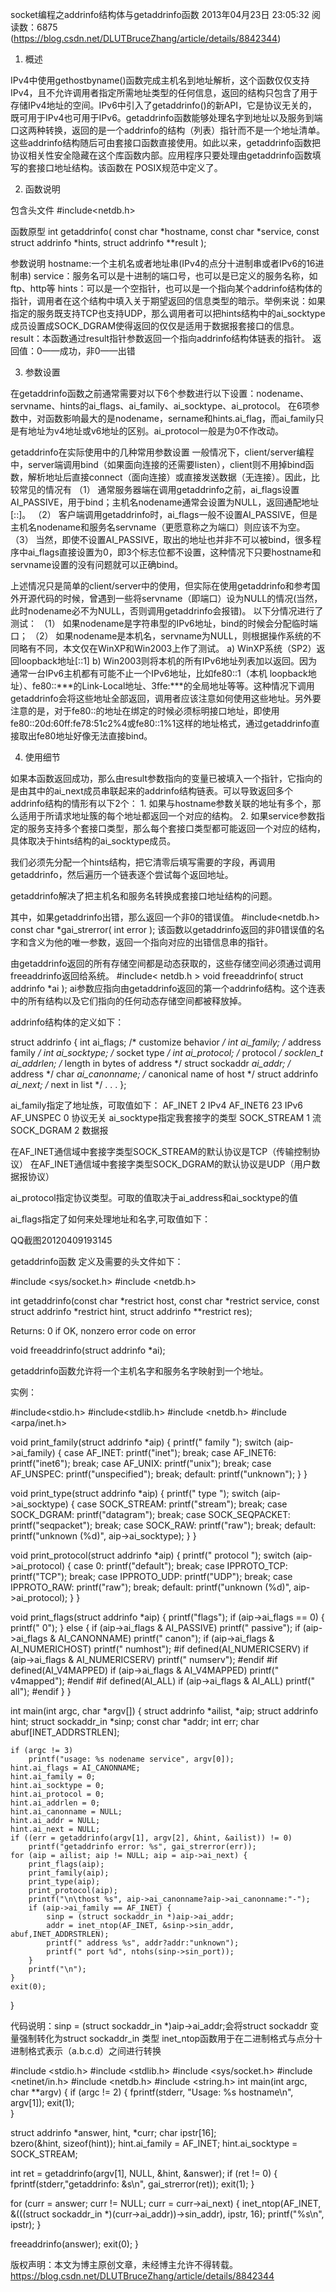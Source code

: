 socket编程之addrinfo结构体与getaddrinfo函数
2013年04月23日 23:05:32
阅读数：6875
(https://blog.csdn.net/DLUTBruceZhang/article/details/8842344)

1. 概述

IPv4中使用gethostbyname()函数完成主机名到地址解析，这个函数仅仅支持IPv4，且不允许调用者指定所需地址类型的任何信息，返回的结构只包含了用于存储IPv4地址的空间。IPv6中引入了getaddrinfo()的新API，它是协议无关的，既可用于IPv4也可用于IPv6。getaddrinfo函数能够处理名字到地址以及服务到端口这两种转换，返回的是一个addrinfo的结构（列表）指针而不是一个地址清单。这些addrinfo结构随后可由套接口函数直接使用。如此以来，getaddrinfo函数把协议相关性安全隐藏在这个库函数内部。应用程序只要处理由getaddrinfo函数填写的套接口地址结构。该函数在 POSIX规范中定义了。


2. 函数说明

包含头文件
#include<netdb.h>

函数原型
int getaddrinfo( const char *hostname, const char *service, const struct addrinfo *hints, struct addrinfo **result );

参数说明
hostname:一个主机名或者地址串(IPv4的点分十进制串或者IPv6的16进制串)
service：服务名可以是十进制的端口号，也可以是已定义的服务名称，如ftp、http等
hints：可以是一个空指针，也可以是一个指向某个addrinfo结构体的指针，调用者在这个结构中填入关于期望返回的信息类型的暗示。举例来说：如果指定的服务既支持TCP也支持UDP，那么调用者可以把hints结构中的ai_socktype成员设置成SOCK_DGRAM使得返回的仅仅是适用于数据报套接口的信息。
result：本函数通过result指针参数返回一个指向addrinfo结构体链表的指针。
返回值：0——成功，非0——出错


3. 参数设置

在getaddrinfo函数之前通常需要对以下6个参数进行以下设置：nodename、servname、hints的ai_flags、ai_family、ai_socktype、ai_protocol。
在6项参数中，对函数影响最大的是nodename，sername和hints.ai_flag，而ai_family只是有地址为v4地址或v6地址的区别。ai_protocol一般是为0不作改动。

getaddrinfo在实际使用中的几种常用参数设置
一般情况下，client/server编程中，server端调用bind（如果面向连接的还需要listen），client则不用掉bind函数，解析地址后直接connect（面向连接）或直接发送数据（无连接）。因此，比较常见的情况有
（1）    通常服务器端在调用getaddrinfo之前，ai_flags设置AI_PASSIVE，用于bind；主机名nodename通常会设置为NULL，返回通配地址[::]。
（2）    客户端调用getaddrinfo时，ai_flags一般不设置AI_PASSIVE，但是主机名nodename和服务名servname（更愿意称之为端口）则应该不为空。
（3）    当然，即使不设置AI_PASSIVE，取出的地址也并非不可以被bind，很多程序中ai_flags直接设置为0，即3个标志位都不设置，这种情况下只要hostname和servname设置的没有问题就可以正确bind。

上述情况只是简单的client/server中的使用，但实际在使用getaddrinfo和参考国外开源代码的时候，曾遇到一些将servname（即端口）设为NULL的情况(当然，此时nodename必不为NULL，否则调用getaddrinfo会报错)。
以下分情况进行了测试：
（1）    如果nodename是字符串型的IPv6地址，bind的时候会分配临时端口；
（2）    如果nodename是本机名，servname为NULL，则根据操作系统的不同略有不同，本文仅在WinXP和Win2003上作了测试。
        a)    WinXP系统（SP2）返回loopback地址[::1]
        b)    Win2003则将本机的所有IPv6地址列表加以返回。因为通常一台IPv6主机都有可能不止一个IPv6地址，比如fe80::1（本机 loopback地址）、fe80::***的Link-Local地址、3ffe:***的全局地址等等。这种情况下调用getaddrinfo会将这些地址全部返回，调用者应该注意如何使用这些地址。另外要注意的是，对于fe80::的地址在绑定的时候必须标明接口地址，即使用 fe80::20d:60ff:fe78:51c2%4或fe80::1%1这样的地址格式，通过getaddrinfo直接取出fe80地址好像无法直接bind。
        
        
4. 使用细节

如果本函数返回成功，那么由result参数指向的变量已被填入一个指针，它指向的是由其中的ai_next成员串联起来的addrinfo结构链表。可以导致返回多个addrinfo结构的情形有以下2个：
    1.    如果与hostname参数关联的地址有多个，那么适用于所请求地址簇的每个地址都返回一个对应的结构。
    2.    如果service参数指定的服务支持多个套接口类型，那么每个套接口类型都可能返回一个对应的结构，具体取决于hints结构的ai_socktype成员。

我们必须先分配一个hints结构，把它清零后填写需要的字段，再调用getaddrinfo，然后遍历一个链表逐个尝试每个返回地址。
        
getaddrinfo解决了把主机名和服务名转换成套接口地址结构的问题。

其中，如果getaddrinfo出错，那么返回一个非0的错误值。
#include<netdb.h>
const char *gai_strerror( int error );
该函数以getaddrinfo返回的非0错误值的名字和含义为他的唯一参数，返回一个指向对应的出错信息串的指针。

由getaddrinfo返回的所有存储空间都是动态获取的，这些存储空间必须通过调用freeaddrinfo返回给系统。
#include< netdb.h >
void freeaddrinfo( struct addrinfo *ai );
ai参数应指向由getaddrinfo返回的第一个addrinfo结构。这个连表中的所有结构以及它们指向的任何动态存储空间都被释放掉。



addrinfo结构体的定义如下：


struct addrinfo {
     int ai_flags; /* customize behavior */
     int ai_family; /* address family */
     int ai_socktype; /* socket type */
     int ai_protocol; /* protocol */
     socklen_t ai_addrlen; /* length in bytes of address */
     struct sockaddr *ai_addr; /* address */
     char *ai_canonname; /* canonical name of host */
     struct addrinfo *ai_next; /* next in list */
     .
     .
     .
   };

ai_family指定了地址族，可取值如下： 
AF_INET          2            IPv4 
AF_INET6        23            IPv6 
AF_UNSPEC        0            协议无关
ai_socktype指定我套接字的类型 
SOCK_STREAM        1            流 
SOCK_DGRAM        2            数据报

在AF_INET通信域中套接字类型SOCK_STREAM的默认协议是TCP（传输控制协议）
在AF_INET通信域中套接字类型SOCK_DGRAM的默认协议是UDP（用户数据报协议）

ai_protocol指定协议类型。可取的值取决于ai_address和ai_socktype的值

ai_flags指定了如何来处理地址和名字,可取值如下：

QQ截图20120409193145

getaddrinfo函数 定义及需要的头文件如下：

#include <sys/socket.h>
#include <netdb.h>
 
int getaddrinfo(const char *restrict host,
                const char *restrict service,
                const struct addrinfo *restrict hint,
                struct addrinfo **restrict res);
 
 
 
 
Returns: 0 if OK, nonzero error code on error
 
 
void freeaddrinfo(struct addrinfo *ai);

getaddrinfo函数允许将一个主机名字和服务名字映射到一个地址。


实例：


#include<stdio.h>
#include<stdlib.h>
#include <netdb.h>
#include <arpa/inet.h>
 
void
print_family(struct addrinfo *aip)
{
    printf(" family ");
    switch (aip->ai_family) {
    case AF_INET:
        printf("inet");
        break;
    case AF_INET6:
        printf("inet6");
        break;
    case AF_UNIX:
        printf("unix");
        break;
    case AF_UNSPEC:
        printf("unspecified");
        break;
    default:
        printf("unknown");
    }
}
 
void
print_type(struct addrinfo *aip)
{
    printf(" type ");
    switch (aip->ai_socktype) {
    case SOCK_STREAM:
        printf("stream");
        break;
    case SOCK_DGRAM:
        printf("datagram");
        break;
    case SOCK_SEQPACKET:
        printf("seqpacket");
        break;
    case SOCK_RAW:
        printf("raw");
        break;
    default:
        printf("unknown (%d)", aip->ai_socktype);
    }
}
 
void
print_protocol(struct addrinfo *aip)
{
    printf(" protocol ");
    switch (aip->ai_protocol) {
    case 0:
        printf("default");
        break;
    case IPPROTO_TCP:
        printf("TCP");
        break;
    case IPPROTO_UDP:
        printf("UDP");
        break;
    case IPPROTO_RAW:
        printf("raw");
        break;
    default:
        printf("unknown (%d)", aip->ai_protocol);
    }
}
 
void
print_flags(struct addrinfo *aip)
{
    printf("flags");
    if (aip->ai_flags == 0) {
        printf(" 0");
    } else {
        if (aip->ai_flags & AI_PASSIVE)
            printf(" passive");
        if (aip->ai_flags & AI_CANONNAME)
            printf(" canon");
        if (aip->ai_flags & AI_NUMERICHOST)
            printf(" numhost");
#if defined(AI_NUMERICSERV)
        if (aip->ai_flags & AI_NUMERICSERV)
            printf(" numserv");
#endif
#if defined(AI_V4MAPPED)
        if (aip->ai_flags & AI_V4MAPPED)
            printf(" v4mapped");
#endif
#if defined(AI_ALL)
        if (aip->ai_flags & AI_ALL)
            printf(" all");
#endif
    }
}
 
int
main(int argc, char *argv[])
{
    struct addrinfo        *ailist, *aip;
    struct addrinfo        hint;
    struct sockaddr_in    *sinp;
    const char             *addr;
    int                 err;
    char                 abuf[INET_ADDRSTRLEN];
 
    if (argc != 3)
        printf("usage: %s nodename service", argv[0]);
    hint.ai_flags = AI_CANONNAME;
    hint.ai_family = 0;
    hint.ai_socktype = 0;
    hint.ai_protocol = 0;
    hint.ai_addrlen = 0;
    hint.ai_canonname = NULL;
    hint.ai_addr = NULL;
    hint.ai_next = NULL;
    if ((err = getaddrinfo(argv[1], argv[2], &hint, &ailist)) != 0)
        printf("getaddrinfo error: %s", gai_strerror(err));
    for (aip = ailist; aip != NULL; aip = aip->ai_next) {
        print_flags(aip);
        print_family(aip);
        print_type(aip);
        print_protocol(aip);
        printf("\n\thost %s", aip->ai_canonname?aip->ai_canonname:"-");
        if (aip->ai_family == AF_INET) {
            sinp = (struct sockaddr_in *)aip->ai_addr;
            addr = inet_ntop(AF_INET, &sinp->sin_addr, abuf,INET_ADDRSTRLEN);
            printf(" address %s", addr?addr:"unknown");
            printf(" port %d", ntohs(sinp->sin_port));
        }
        printf("\n");
    }
    exit(0);
}

代码说明：sinp = (struct sockaddr_in *)aip->ai_addr;会将struct sockaddr 变量强制转化为struct sockaddr_in 类型
inet_ntop函数用于在二进制格式与点分十进制格式表示（a.b.c.d）之间进行转换


#include <stdio.h>
#include <stdlib.h>
#include <sys/socket.h>
#include <netinet/in.h>
#include <netdb.h>
#include <string.h>
int main(int argc, char **argv)
{
if (argc != 2) {
fprintf(stderr, "Usage: %s hostname\n",
argv[1]);
exit(1);   
}
 
struct addrinfo *answer, hint, *curr;
char ipstr[16];   
bzero(&hint, sizeof(hint));
hint.ai_family = AF_INET;
hint.ai_socktype = SOCK_STREAM;
 
int ret = getaddrinfo(argv[1], NULL, &hint, &answer);
if (ret != 0) {
fprintf(stderr,"getaddrinfo: &s\n",
gai_strerror(ret));
exit(1);
}
 
for (curr = answer; curr != NULL; curr = curr->ai_next) {
inet_ntop(AF_INET,
&(((struct sockaddr_in *)(curr->ai_addr))->sin_addr),
ipstr, 16);
printf("%s\n", ipstr);
}
 
freeaddrinfo(answer);
exit(0);
}


版权声明：本文为博主原创文章，未经博主允许不得转载。	https://blog.csdn.net/DLUTBruceZhang/article/details/8842344